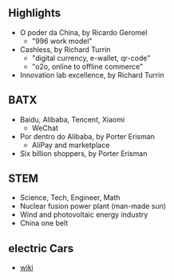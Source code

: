 ## Highlights
- O poder da China, by Ricardo Geromel
    - "996 work model"
- Cashless, by Richard Turrin
    - "digital currency, e-wallet, qr-code"
    - "o2o, online to offline commerce"
- Innovation lab excellence, by Richard Turrin

## BATX
- Baidu, Alibaba, Tencent, Xiaomi
    - WeChat
- Por dentro do Alibaba, by Porter Erisman
    - AliPay and marketplace
- Six billion shoppers, by Porter Erisman

## STEM 
- Science, Tech, Engineer, Math
- Nuclear fusion power plant (man-made sun)
- Wind and photovoltaic energy industry
- China one belt

## electric Cars
- [wiki](https://en.wikipedia.org/wiki/Electric_vehicle_industry_in_China)
